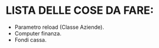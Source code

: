 # LISTA DELLE COSE DA FARE:
- Parametro reload (Classe Aziende).
- Computer finanza.
- Fondi cassa.
